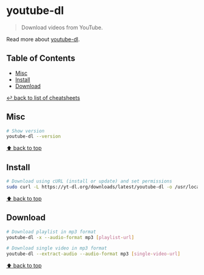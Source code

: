 # youtube-dl
> Download videos from YouTube.

Read more about [youtube-dl](https://youtube-dl.org/).

## Table of Contents

* [Misc](#misc)
* [Install](#install)
* [Download](#download)

[↩ back to list of cheatsheets](README.md#list-of-cheatsheets)

## Misc

```bash
# Show version
youtube-dl --version
```

[⬆ back to top](#table-of-contents)

## Install

```bash
# Download using cURL (install or update) and set permissions
sudo curl -L https://yt-dl.org/downloads/latest/youtube-dl -o /usr/local/bin/youtube-dl && sudo chmod a+rx /usr/local/bin/youtube-dl
```

[⬆ back to top](#table-of-contents)

## Download

```bash
# Download playlist in mp3 format
youtube-dl -x --audio-format mp3 [playlist-url]

# Download single video in mp3 format
youtube-dl --extract-audio --audio-format mp3 [single-video-url]
```

[⬆ back to top](#table-of-contents)
